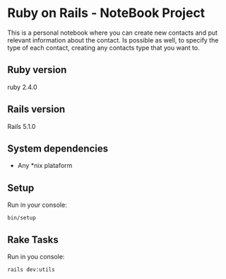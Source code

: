 # Ruby on Rails - NoteBook Project 
This is a personal notebook where you can create new contacts and put relevant information about the contact.
Is possible as well, to specify the type of each contact, creating any contacts type that you want to.

## Ruby version
ruby 2.4.0

## Rails version
Rails 5.1.0

## System dependencies

* Any *nix plataform 


## Setup 
Run in your console: 
```
bin/setup
``` 

## Rake Tasks

Run in you console:
```
rails dev:utils   
```


